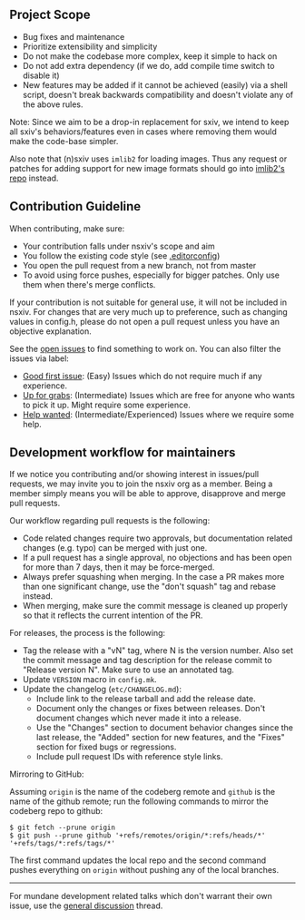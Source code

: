 Project Scope
-------------

  * Bug fixes and maintenance
  * Prioritize extensibility and simplicity
  * Do not make the codebase more complex, keep it simple to hack on
  * Do not add extra dependency (if we do, add compile time switch to disable it)
  * New features may be added if it cannot be achieved (easily) via a shell script,
    doesn't break backwards compatibility and doesn't violate any of the above rules.

Note: Since we aim to be a drop-in replacement for sxiv, we intend to keep all
sxiv's behaviors/features even in cases where removing them would make the
code-base simpler.

Also note that (n)sxiv uses `imlib2` for loading images. Thus any request or
patches for adding support for new image formats should go into
[imlib2's repo](https://git.enlightenment.org/old/legacy-imlib2) instead.


Contribution Guideline
----------------------

When contributing, make sure:

  * Your contribution falls under nsxiv's scope and aim
  * You follow the existing code style (see [.editorconfig](../.editorconfig))
  * You open the pull request from a new branch, not from master
  * To avoid using force pushes, especially for bigger patches. Only use them
    when there's merge conflicts.

If your contribution is not suitable for general use, it will not be included in nsxiv.
For changes that are very much up to preference, such as changing values in config.h,
please do not open a pull request unless you have an objective explanation.

See the [open issues](https://codeberg.org/nsxiv/nsxiv/issues) to find something
to work on. You can also filter the issues via label:

* [Good first issue](https://codeberg.org/nsxiv/nsxiv/issues?labels=49698):
  (Easy) Issues which do not require much if any experience.
* [Up for grabs](https://codeberg.org/nsxiv/nsxiv/issues?labels=49705):
  (Intermediate) Issues which are free for anyone who wants to pick it up.
  Might require some experience.
* [Help wanted](https://codeberg.org/nsxiv/nsxiv/issues?labels=49699):
  (Intermediate/Experienced) Issues where we require some help.


Development workflow for maintainers
------------------------------------

If we notice you contributing and/or showing interest in issues/pull requests,
we may invite you to join the nsxiv org as a member. Being a member simply means
you will be able to approve, disapprove and merge pull requests.

Our workflow regarding pull requests is the following:

  * Code related changes require two approvals, but documentation related
    changes (e.g. typo) can be merged with just one.
  * If a pull request has a single approval, no objections and has been open
    for more than 7 days, then it may be force-merged.
  * Always prefer squashing when merging. In the case a PR makes more than one
    significant change, use the "don't squash" tag and rebase instead.
  * When merging, make sure the commit message is cleaned up properly so that
    it reflects the current intention of the PR.

For releases, the process is the following:

  * Tag the release with a "vN" tag, where N is the version number. Also set
    the commit message and tag description for the release commit to "Release
    version N". Make sure to use an annotated tag.
  * Update `VERSION` macro in `config.mk`.
  * Update the changelog (`etc/CHANGELOG.md`):
    * Include link to the release tarball and add the release date.
    * Document only the changes or fixes between releases. Don't document
      changes which never made it into a release.
    * Use the "Changes" section to document behavior changes since the last
      release, the "Added" section for new features, and the "Fixes" section
      for fixed bugs or regressions.
    * Include pull request IDs with reference style links.

Mirroring to GitHub:

Assuming `origin` is the name of the codeberg remote and `github` is the name
of the github remote; run the following commands to mirror the codeberg repo to
github:

```console
$ git fetch --prune origin
$ git push --prune github '+refs/remotes/origin/*:refs/heads/*' '+refs/tags/*:refs/tags/*'
```

The first command updates the local repo and the second command pushes
everything on `origin` without pushing any of the local branches.

- - -

For mundane development related talks which don't warrant their own issue, use
the [general discussion](https://codeberg.org/nsxiv/nsxiv/issues/294) thread.
